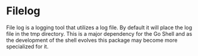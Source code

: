 # Filelog

File log is a logging tool that utilizes a log file. By default it will place the log file in the tmp directory. This is a major dependency for the Go Shell and as the development of the shell evolves this package may become more specialized for it.